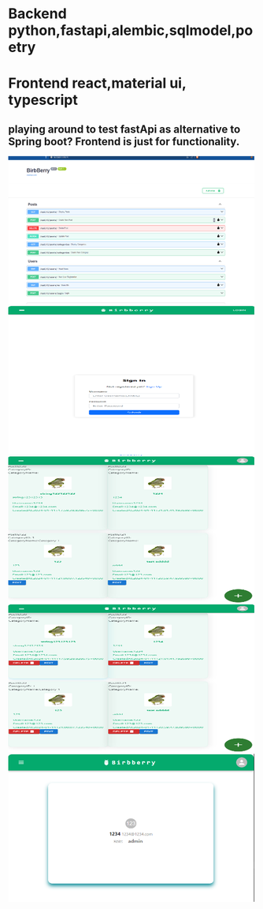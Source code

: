 # Backend python,fastapi,alembic,sqlmodel,poetry
# Frontend react,material ui, typescript
<p align="center">

## playing around to test fastApi as alternative to Spring boot? Frontend is just for functionality. 

<img  src="https://github.com/YouS4ckIt/FastApiTesting/blob/main/images/openAPI.png?raw=true)" width="500" height="300">
<img  src="https://github.com/YouS4ckIt/FastApiTesting/blob/main/images/login.png?raw=true)" width="500" height="300">
<img  src="https://github.com/YouS4ckIt/FastApiTesting/blob/main/images/home.png?raw=true)" width="500" height="300">
<img  src="https://github.com/YouS4ckIt/FastApiTesting/blob/main/images/homeAdmin.png?raw=true)" width="500" height="300">
<img  src="https://github.com/YouS4ckIt/FastApiTesting/blob/main/images/profile.png?raw=true)" width="500" height="300">
</p>
